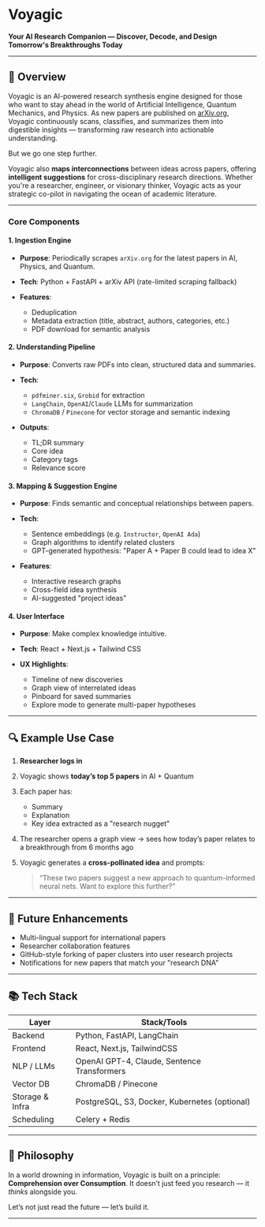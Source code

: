# Voyagic

**Your AI Research Companion — Discover, Decode, and Design Tomorrow's Breakthroughs Today**

---

## 🧠 Overview

Voyagic is an AI-powered research synthesis engine designed for those who want to stay ahead in the world of Artificial Intelligence, Quantum Mechanics, and Physics. As new papers are published on [arXiv.org](https://arxiv.org/), Voyagic continuously scans, classifies, and summarizes them into digestible insights — transforming raw research into actionable understanding.

But we go one step further.

Voyagic also **maps interconnections** between ideas across papers, offering **intelligent suggestions** for cross-disciplinary research directions. Whether you're a researcher, engineer, or visionary thinker, Voyagic acts as your strategic co-pilot in navigating the ocean of academic literature.

---

### Core Components

#### 1. **Ingestion Engine**

* **Purpose**: Periodically scrapes `arXiv.org` for the latest papers in AI, Physics, and Quantum.
* **Tech**: Python + FastAPI + arXiv API (rate-limited scraping fallback)
* **Features**:

  * Deduplication
  * Metadata extraction (title, abstract, authors, categories, etc.)
  * PDF download for semantic analysis

#### 2. **Understanding Pipeline**

* **Purpose**: Converts raw PDFs into clean, structured data and summaries.
* **Tech**:

  * `pdfminer.six`, `Grobid` for extraction
  * `LangChain`, `OpenAI`/`Claude` LLMs for summarization
  * `ChromaDB` / `Pinecone` for vector storage and semantic indexing
* **Outputs**:

  * TL;DR summary
  * Core idea
  * Category tags
  * Relevance score

#### 3. **Mapping & Suggestion Engine**

* **Purpose**: Finds semantic and conceptual relationships between papers.
* **Tech**:

  * Sentence embeddings (e.g. `Instructor`, `OpenAI Ada`)
  * Graph algorithms to identify related clusters
  * GPT-generated hypothesis: "Paper A + Paper B could lead to idea X"
* **Features**:

  * Interactive research graphs
  * Cross-field idea synthesis
  * AI-suggested "project ideas"

#### 4. **User Interface**

* **Purpose**: Make complex knowledge intuitive.
* **Tech**: React + Next.js + Tailwind CSS
* **UX Highlights**:

  * Timeline of new discoveries
  * Graph view of interrelated ideas
  * Pinboard for saved summaries
  * Explore mode to generate multi-paper hypotheses

---

## 🔍 Example Use Case

1. **Researcher logs in**
2. Voyagic shows **today’s top 5 papers** in AI + Quantum
3. Each paper has:

   * Summary
   * Explanation
   * Key idea extracted as a "research nugget"
4. The researcher opens a graph view → sees how today’s paper relates to a breakthrough from 6 months ago
5. Voyagic generates a **cross-pollinated idea** and prompts:

   > “These two papers suggest a new approach to quantum-informed neural nets. Want to explore this further?”

---

## 🧩 Future Enhancements

* Multi-lingual support for international papers
* Researcher collaboration features
* GitHub-style forking of paper clusters into user research projects
* Notifications for new papers that match your "research DNA"

---

## 📚 Tech Stack

| Layer           | Stack/Tools                                   |
| --------------- | --------------------------------------------- |
| Backend         | Python, FastAPI, LangChain                    |
| Frontend        | React, Next.js, TailwindCSS                   |
| NLP / LLMs      | OpenAI GPT-4, Claude, Sentence Transformers   |
| Vector DB       | ChromaDB / Pinecone                           |
| Storage & Infra | PostgreSQL, S3, Docker, Kubernetes (optional) |
| Scheduling      | Celery + Redis                                |

---

## 🧬 Philosophy

In a world drowning in information, Voyagic is built on a principle: **Comprehension over Consumption**. It doesn’t just feed you research — it *thinks* alongside you.

Let’s not just read the future — let’s build it.

---
